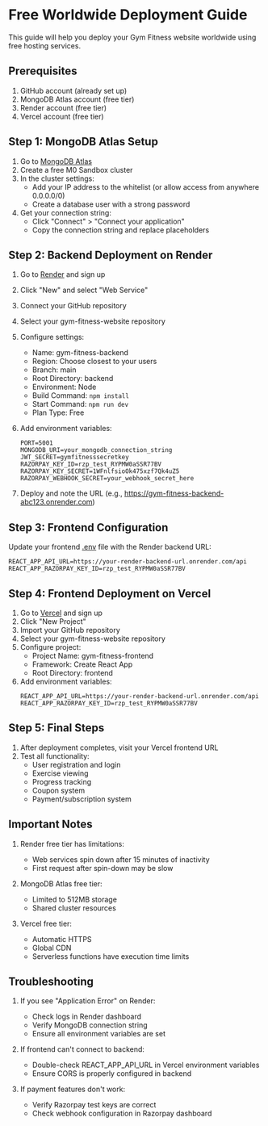 # Free Worldwide Deployment Guide

This guide will help you deploy your Gym Fitness website worldwide using free hosting services.

## Prerequisites

1. GitHub account (already set up)
2. MongoDB Atlas account (free tier)
3. Render account (free tier)
4. Vercel account (free tier)

## Step 1: MongoDB Atlas Setup

1. Go to [MongoDB Atlas](https://www.mongodb.com/cloud/atlas)
2. Create a free M0 Sandbox cluster
3. In the cluster settings:
   - Add your IP address to the whitelist (or allow access from anywhere 0.0.0.0/0)
   - Create a database user with a strong password
4. Get your connection string:
   - Click "Connect" > "Connect your application"
   - Copy the connection string and replace placeholders

## Step 2: Backend Deployment on Render

1. Go to [Render](https://render.com/) and sign up
2. Click "New" and select "Web Service"
3. Connect your GitHub repository
4. Select your gym-fitness-website repository
5. Configure settings:
   - Name: gym-fitness-backend
   - Region: Choose closest to your users
   - Branch: main
   - Root Directory: backend
   - Environment: Node
   - Build Command: `npm install`
   - Start Command: `npm run dev`
   - Plan Type: Free

6. Add environment variables:
   ```
   PORT=5001
   MONGODB_URI=your_mongodb_connection_string
   JWT_SECRET=gymfitnesssecretkey
   RAZORPAY_KEY_ID=rzp_test_RYPMW0aSSR77BV
   RAZORPAY_KEY_SECRET=1WFnlfsioOk475xzf7Qk4uZ5
   RAZORPAY_WEBHOOK_SECRET=your_webhook_secret_here
   ```

7. Deploy and note the URL (e.g., https://gym-fitness-backend-abc123.onrender.com)

## Step 3: Frontend Configuration

Update your frontend [.env](file:///c%3A/Users/viksi/OneDrive/Documents/ai%20produt/gym-fitness-website/frontend/.env) file with the Render backend URL:

```
REACT_APP_API_URL=https://your-render-backend-url.onrender.com/api
REACT_APP_RAZORPAY_KEY_ID=rzp_test_RYPMW0aSSR77BV
```

## Step 4: Frontend Deployment on Vercel

1. Go to [Vercel](https://vercel.com/) and sign up
2. Click "New Project"
3. Import your GitHub repository
4. Select your gym-fitness-website repository
5. Configure project:
   - Project Name: gym-fitness-frontend
   - Framework: Create React App
   - Root Directory: frontend
6. Add environment variables:
   ```
   REACT_APP_API_URL=https://your-render-backend-url.onrender.com/api
   REACT_APP_RAZORPAY_KEY_ID=rzp_test_RYPMW0aSSR77BV
   ```

## Step 5: Final Steps

1. After deployment completes, visit your Vercel frontend URL
2. Test all functionality:
   - User registration and login
   - Exercise viewing
   - Progress tracking
   - Coupon system
   - Payment/subscription system

## Important Notes

1. Render free tier has limitations:
   - Web services spin down after 15 minutes of inactivity
   - First request after spin-down may be slow

2. MongoDB Atlas free tier:
   - Limited to 512MB storage
   - Shared cluster resources

3. Vercel free tier:
   - Automatic HTTPS
   - Global CDN
   - Serverless functions have execution time limits

## Troubleshooting

1. If you see "Application Error" on Render:
   - Check logs in Render dashboard
   - Verify MongoDB connection string
   - Ensure all environment variables are set

2. If frontend can't connect to backend:
   - Double-check REACT_APP_API_URL in Vercel environment variables
   - Ensure CORS is properly configured in backend

3. If payment features don't work:
   - Verify Razorpay test keys are correct
   - Check webhook configuration in Razorpay dashboard
